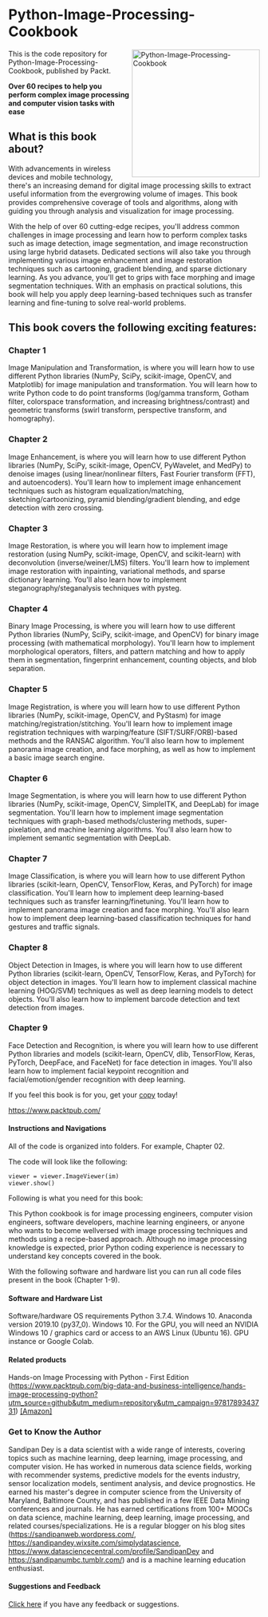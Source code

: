 # Python-Image-Processing-Cookbook

<a href="https://www.packtpub.com/data/python-image-processing-cookbook"><img src="https://www.packtpub.com/media/catalog/product/cache/e4d64343b1bc593f1c5348fe05efa4a6/9/7/9781789537147-original.jpeg" alt="Python-Image-Processing-Cookbook" height="256px" align="right"></a>

This is the code repository for Python-Image-Processing-Cookbook, published by Packt.

**Over 60 recipes to help you perform complex image processing and computer vision tasks with ease**

## What is this book about?

With advancements in wireless devices and mobile technology, there's an increasing
demand for digital image processing skills to extract useful information from the evergrowing
volume of images. This book provides comprehensive coverage of tools and
algorithms, along with guiding you through analysis and visualization for image
processing.

With the help of over 60 cutting-edge recipes, you'll address common challenges in image
processing and learn how to perform complex tasks such as image detection, image
segmentation, and image reconstruction using large hybrid datasets. Dedicated sections
will also take you through implementing various image enhancement and image
restoration techniques such as cartooning, gradient blending, and sparse dictionary
learning. As you advance, you'll get to grips with face morphing and image segmentation
techniques. With an emphasis on practical solutions, this book will help you apply deep
learning-based techniques such as transfer learning and fine-tuning to solve real-world
problems.

## This book covers the following exciting features:

### Chapter 1 
Image Manipulation and Transformation, is where you will learn how to use
different Python libraries (NumPy, SciPy, scikit-image, OpenCV, and Matplotlib) for image
manipulation and transformation. You will learn how to write Python code to do point
transforms (log/gamma transform, Gotham filter, colorspace transformation, and increasing
brightness/contrast) and geometric transforms (swirl transform, perspective transform, and
homography).

### Chapter 2 
Image Enhancement, is where you will learn how to use different Python libraries
(NumPy, SciPy, scikit-image, OpenCV, PyWavelet, and MedPy) to denoise images (using
linear/nonlinear filters, Fast Fourier transform (FFT), and autoencoders). You'll learn how
to implement image enhancement techniques such as histogram equalization/matching,
sketching/cartoonizing, pyramid blending/gradient blending, and edge detection with zero
crossing.

### Chapter 3 
Image Restoration, is where you will learn how to implement image restoration
(using NumPy, scikit-image, OpenCV, and scikit-learn) with deconvolution
(inverse/weiner/LMS) filters. You'll learn how to implement image restoration with
inpainting, variational methods, and sparse dictionary learning. You'll also learn how to
implement steganography/steganalysis techniques with pysteg.

### Chapter 4 
Binary Image Processing, is where you will learn how to use different Python
libraries (NumPy, SciPy, scikit-image, and OpenCV) for binary image processing (with
mathematical morphology). You'll learn how to implement morphological operators, filters,
and pattern matching and how to apply them in segmentation, fingerprint enhancement,
counting objects, and blob separation.

### Chapter 5
Image Registration, is where you will learn how to use different Python libraries
(NumPy, scikit-image, OpenCV, and PyStasm) for image matching/registration/stitching.
You'll learn how to implement image registration techniques with warping/feature
(SIFT/SURF/ORB)-based methods and the RANSAC algorithm. You'll also learn how to
implement panorama image creation, and face morphing, as well as how to implement a
basic image search engine.

### Chapter 6
Image Segmentation, is where you will learn how to use different Python libraries
(NumPy, scikit-image, OpenCV, SimpleITK, and DeepLab) for image segmentation. You'll
learn how to implement image segmentation techniques with graph-based
methods/clustering methods, super-pixelation, and machine learning algorithms. You'll
also learn how to implement semantic segmentation with DeepLab.

### Chapter 7 
Image Classification, is where you will learn how to use different Python libraries
(scikit-learn, OpenCV, TensorFlow, Keras, and PyTorch) for image classification. You'll
learn how to implement deep learning-based techniques such as transfer learning/finetuning.
You'll learn how to implement panorama image creation and face morphing. You'll
also learn how to implement deep learning-based classification techniques for hand
gestures and traffic signals.

### Chapter 8 
Object Detection in Images, is where you will learn how to use different Python
libraries (scikit-learn, OpenCV, TensorFlow, Keras, and PyTorch) for object detection in
images. You'll learn how to implement classical machine learning (HOG/SVM) techniques
as well as deep learning models to detect objects. You'll also learn how to implement
barcode detection and text detection from images.

### Chapter 9 
Face Detection and Recognition, is where you will learn how to use different
Python libraries and models (scikit-learn, OpenCV, dlib, TensorFlow, Keras, PyTorch, DeepFace, and
FaceNet) for face detection in images. You'll also learn how to implement facial keypoint
recognition and facial/emotion/gender recognition with deep learning.

If you feel this book is for you, get your [copy](https://www.amazon.com/dp/1789537142) today!

https://www.packtpub.com/

#### Instructions and Navigations
All of the code is organized into folders. For example, Chapter 02.

The code will look like the following:

```
viewer = viewer.ImageViewer(im)
viewer.show()
```

Following is what you need for this book: 

This Python cookbook is for image processing engineers, computer vision engineers,
software developers, machine learning engineers, or anyone who wants to become wellversed
with image processing techniques and methods using a recipe-based approach.
Although no image processing knowledge is expected, prior Python coding experience is
necessary to understand key concepts covered in the book.

With the following software and hardware list you can run all code files present in the book (Chapter 1-9).

#### Software and Hardware List
Software/hardware   					OS requirements
Python 3.7.4.      						Windows 10.
Anaconda version 2019.10 (py37_0).  	Windows 10.
For the GPU, you will need an NVIDIA 	Windows 10 / 
graphics card or access to an AWS		Linux (Ubuntu 16).
GPU instance or Google Colab.


#### Related products
Hands-on Image Processing with Python - First Edition (https://www.packtpub.com/big-data-and-business-intelligence/hands-image-processing-python?utm_source=github&utm_medium=repository&utm_campaign=9781789343731) [[Amazon]](https://www.amazon.com/dp/1789343739)

### Get to Know the Author
Sandipan Dey is a data scientist with a wide range of interests, covering topics such as machine learning, deep learning, image processing, and computer vision. He has worked in numerous data science fields, working with recommender systems, predictive models for the events industry, sensor localization models, sentiment analysis, and device prognostics. He earned his master's degree in computer science from the University of Maryland, Baltimore County, and has published in a few IEEE Data Mining conferences and journals. He has earned certifications from 100+ MOOCs on data science, machine learning, deep learning, image processing, and related courses/specializations. He is a regular blogger on his blog sites (https://sandipanweb.wordpress.com/, https://sandipandey.wixsite.com/simplydatascience, https://www.datasciencecentral.com/profile/SandipanDey and https://sandipanumbc.tumblr.com/) and is a machine learning education enthusiast.

#### Suggestions and Feedback
[Click here](https://docs.google.com/forms/d/e/1FAIpQLSdy7dATC6QmEL81FIUuymZ0Wy9vH1jHkvpY57OiMeKGqib_Ow/viewform) if you have any feedback or suggestions.
